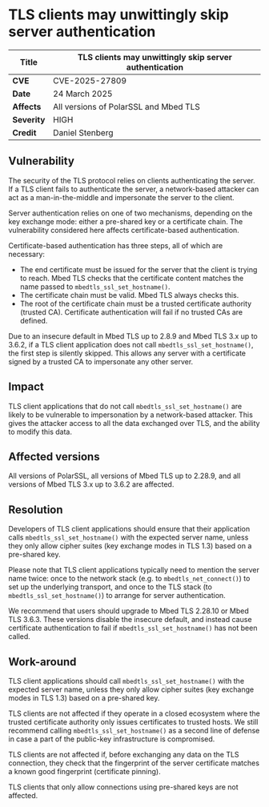 # TLS clients may unwittingly skip server authentication

**Title** | TLS clients may unwittingly skip server authentication
--------- | ----------------------------------------------------------
**CVE** | CVE-2025-27809
**Date** | 24 March 2025
**Affects** | All versions of PolarSSL and Mbed TLS
**Severity** | HIGH
**Credit** | Daniel Stenberg

## Vulnerability

The security of the TLS protocol relies on clients authenticating the server.
If a TLS client fails to authenticate the server, a network-based attacker can act as a man-in-the-middle and impersonate the server to the client.

Server authentication relies on one of two mechanisms, depending on the key exchange mode: either a pre-shared key or a certificate chain. The vulnerability considered here affects certificate-based authentication.

Certificate-based authentication has three steps, all of which are necessary:

* The end certificate must be issued for the server that the client is trying to reach. Mbed TLS checks that the certificate content matches the name passed to `mbedtls_ssl_set_hostname()`.
* The certificate chain must be valid. Mbed TLS always checks this.
* The root of the certificate chain must be a trusted certificate authority (trusted CA). Certificate authentication will fail if no trusted CAs are defined.

Due to an insecure default in Mbed TLS up to 2.8.9 and Mbed TLS 3.x up to 3.6.2, if a TLS client application does not call `mbedtls_ssl_set_hostname()`, the first step is silently skipped. This allows any server with a certificate signed by a trusted CA to impersonate any other server.

## Impact

TLS client applications that do not call `mbedtls_ssl_set_hostname()` are likely to be vulnerable to impersonation by a network-based attacker. This gives the attacker access to all the data exchanged over TLS, and the ability to modify this data.

## Affected versions

All versions of PolarSSL, all versions of Mbed TLS up to 2.28.9, and all versions of Mbed TLS 3.x up to 3.6.2 are affected.

## Resolution

Developers of TLS client applications should ensure that their application calls `mbedtls_ssl_set_hostname()` with the expected server name, unless they only allow cipher suites (key exchange modes in TLS 1.3) based on a pre-shared key.

Please note that TLS client applications typically need to mention the server name twice: once to the network stack (e.g. to `mbedtls_net_connect()`) to set up the underlying transport, and once to the TLS stack (to `mbedtls_ssl_set_hostname()`) to arrange for server authentication.

We recommend that users should upgrade to Mbed TLS 2.28.10 or Mbed TLS 3.6.3. These versions disable the insecure default, and instead cause certificate authentication to fail if `mbedtls_ssl_set_hostname()` has not been called.

## Work-around

TLS client applications should call `mbedtls_ssl_set_hostname()` with the expected server name, unless they only allow cipher suites (key exchange modes in TLS 1.3) based on a pre-shared key.

TLS clients are not affected if they operate in a closed ecosystem where the trusted certificate authority only issues certificates to trusted hosts. We still recommend calling `mbedtls_ssl_set_hostname()` as a second line of defense in case a part of the public-key infrastructure is compromised.

TLS clients are not affected if, before exchanging any data on the TLS connection, they check that the fingerprint of the server certificate matches a known good fingerprint (certificate pinning).

TLS clients that only allow connections using pre-shared keys are not affected.

